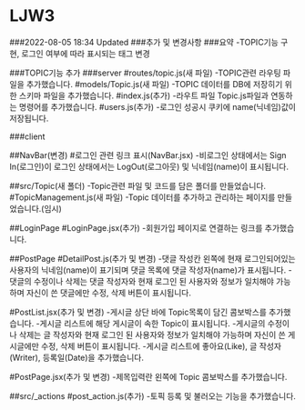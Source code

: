 # LJW3
###2022-08-05 18:34 Updated
###추가 및 변경사항
###요약
-TOPIC기능 구현, 로그인 여부에 따라 표시되는 태그 변경

###TOPIC기능 추가
###server
#routes/topic.js(새 파일)
-TOPIC관련 라우팅 파일을 추가했습니다.
#models/Topic.js(새 파일)
-TOPIC 데이터를 DB에 저장히기 위한 스키마 파일을 추가했습니다.
#index.js(추가)
-라우트 파일 Topic.js파일과 연동하는 명령어를 추가했습니다.
#users.js(추가)
-로그인 성공시 쿠키에 name(닉네임)값이 저장됩니다.


###client

##NavBar(변경)
#로그인 관련 링크 표시(NavBar.jsx)
-비로그인 상태에서는 Sign In(로그인)이 로그인 상태에서는 LogOut(로그아웃) 및 닉네임(name)이 표시됩니다.

##src/Topic(새 폴더)
-Topic관련 파일 및 코드를 담은 폴더를 만들었습니다.
#TopicManagement.js(새 파일)
-Topic 데이터를 추가하고 관리하는 페이지를 만들었습니다.(임시)

##LoginPage
#LoginPage.jsx(추가)
-회원가입 페이지로 연결하는 링크를 추가했습니다.

##PostPage
#DetailPost.js(추가 및 변경)
-댓글 작성칸 왼쪽에 현재 로그인되어있는 사용자의 닉네임(name)이 표기되며 댓글 목록에 댓글 작성자(name)가 표시됩니다.
-댓글의 수정이나 삭제는 댓글 작성자와 현재 로그인 된 사용자와 정보가 일치해야 가능하며 자신이 쓴 댓글에만 수정, 삭제 버튼이 표시됩니다.

#PostList.jsx(추가 및 변경)
-게시글 상단 바에 Topic목록이 담긴 콤보박스를 추가했습니다.
-게시글 리스트에 해당 게시글이 속한 Topic이 표시됩니다.
-게시글의 수정이나 삭제는 글 작성자와 현재 로그인 된 사용자와 정보가 일치해야 가능하며 자신이 쓴 게시글에만 수정, 삭제 버튼이 표시됩니다.
-게시글 리스트에 좋아요(Like), 글 작성자(Writer), 등록일(Date)을 추가했습니다.

#PostPage.jsx(추가 및 변경)
-제목입력란 왼쪽에 Topic 콤보박스를 추가했습니다.

##src/_actions
#post_action.js(추가)
-토픽 등록 및 불러오는 기능을 추가했습니다.
